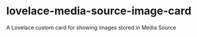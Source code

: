 # lovelace-media-source-image-card
A Lovelace custom card for showing images stored in Media Source
